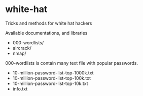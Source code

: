 # white-hat
Tricks and methods for white hat hackers

Available documentations, and libraries
  - 000-wordlists/
  - aircrack/
  - nmap/

000-wordlists is contain many text file with popular passwords.
 - 10-million-password-list-top-1000k.txt
 - 10-million-password-list-top-100k.txt
 - 10-million-password-list-top-10k.txt
 - info.txt
